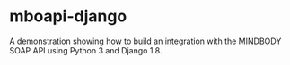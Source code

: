 # mboapi-django
A demonstration showing how to build an integration with the MINDBODY SOAP API using Python 3 and Django 1.8.
